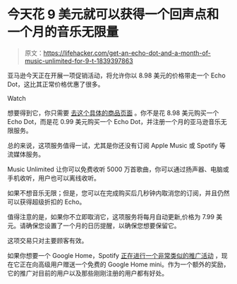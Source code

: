 # 今天花 9 美元就可以获得一个回声点和一个月的音乐无限量

> 原文：<https://lifehacker.com/get-an-echo-dot-and-a-month-of-music-unlimited-for-9-t-1839397863>

亚马逊今天正在开展一项促销活动，将允许你以 8.98 美元的价格带走一个 Echo Dot，这比其正常价格优惠了很多。

Watch

想要得到它，你只需要 [去这个具体的商品页面](https://www.amazon.com/gp/product/B07XF1TSJR/ref=as_li_qf_asin_il_tl?asc_campaign=InlineText&asc_refurl=https://lifehacker.com/get-an-echo-dot-and-a-month-of-music-unlimited-for-9-t-1839397863&asc_source=&creative=9325&creativeASIN=B07XF1TSJR&ie=UTF8&linkCode=as2&linkId=44e34d9db8a498d3ca5b90647a24f059&tag=kinjalifehackerlink-20) 。你不是花 8.98 美元购买一个 Echo Dot，而是花 0.99 美元购买一个 Echo Dot，并注册一个月的亚马逊音乐无限服务。

总的来说，这项服务值得一试，尤其是你还没有订阅 Apple Music 或 Spotify 等流媒体服务。

Music Unlimited 让你可以免费收听 5000 万首歌曲，你可以通过扬声器、电脑或手机收听，用户也可以离线收听。

如果不想音乐无限；但是，您可以在完成购买后几秒钟内取消您的订阅，并且仍然可以获得超级折扣的 Echo。

值得注意的是，如果你不立即取消它，这项服务将每月自动更新,价格为 7.99 美元。请确保您设置了一个月的日历提醒，以确保您想要保留它。

这项交易只对主要顾客有效。

如果你想要一个 Google Home，Spotify [正在进行一个非常类似的推广活动](https://lifehacker.com/spotify-premium-users-can-get-a-free-google-home-mini-1839262421?rev=1571764451748) ，现在它正在向高级用户赠送一个免费的 Google Home mini。作为一个额外的奖励，它的推广对目前的用户以及那些刚刚注册的用户都有好处。